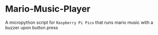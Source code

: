 # Mario-Music-Player
A micropython script for `Raspberry Pi Pico` that runs mario music with a buzzer upon button press
